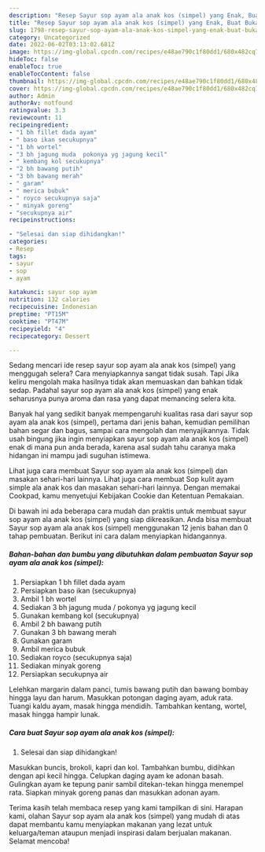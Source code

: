 ```yaml
---
description: "Resep Sayur sop ayam ala anak kos (simpel) yang Enak, Buat Buka Puasa Menggugah Selera"
title: "Resep Sayur sop ayam ala anak kos (simpel) yang Enak, Buat Buka Puasa Menggugah Selera"
slug: 1798-resep-sayur-sop-ayam-ala-anak-kos-simpel-yang-enak-buat-buka-puasa-menggugah-selera
category: Uncategorized
date: 2022-06-02T03:13:02.681Z
image: https://img-global.cpcdn.com/recipes/e48ae790c1f80dd1/680x482cq70/sayur-sop-ayam-ala-anak-kos-simpel-foto-resep-utama.jpg
hideToc: false
enableToc: true
enableTocContent: false
thumbnail: https://img-global.cpcdn.com/recipes/e48ae790c1f80dd1/680x482cq70/sayur-sop-ayam-ala-anak-kos-simpel-foto-resep-utama.jpg
cover: https://img-global.cpcdn.com/recipes/e48ae790c1f80dd1/680x482cq70/sayur-sop-ayam-ala-anak-kos-simpel-foto-resep-utama.jpg
author: Admin
authorAv: notfound
ratingvalue: 3.3
reviewcount: 11
recipeingredient:
- "1 bh fillet dada ayam"
- " baso ikan secukupnya"
- "1 bh wortel"
- "3 bh jagung muda  pokonya yg jagung kecil"
- " kembang kol secukupnya"
- "2 bh bawang putih"
- "3 bh bawang merah"
- " garam"
- " merica bubuk"
- " royco secukupnya saja"
- " minyak goreng"
- "secukupnya air"
recipeinstructions:

- "Selesai dan siap dihidangkan!"
categories:
- Resep
tags:
- sayur
- sop
- ayam

katakunci: sayur sop ayam 
nutrition: 132 calories
recipecuisine: Indonesian
preptime: "PT15M"
cooktime: "PT47M"
recipeyield: "4"
recipecategory: Dessert

---
```



Sedang mencari ide resep sayur sop ayam ala anak kos (simpel) yang menggugah selera? Cara menyiapkannya sangat tidak susah. Tapi Jika keliru mengolah maka hasilnya tidak akan memuaskan dan bahkan tidak sedap. Padahal sayur sop ayam ala anak kos (simpel) yang enak seharusnya punya aroma dan rasa yang dapat memancing selera kita.


Banyak hal yang sedikit banyak mempengaruhi kualitas rasa dari sayur sop ayam ala anak kos (simpel), pertama dari jenis bahan, kemudian pemilihan bahan segar dan bagus, sampai cara mengolah dan menyajikannya. Tidak usah bingung jika ingin menyiapkan sayur sop ayam ala anak kos (simpel) enak di mana pun anda berada, karena asal sudah tahu caranya maka hidangan ini mampu jadi suguhan istimewa.

Lihat juga cara membuat Sayur sop ayam ala anak kos (simpel) dan masakan sehari-hari lainnya. Lihat juga cara membuat Sop kulit ayam simple ala anak kos dan masakan sehari-hari lainnya. Dengan memakai Cookpad, kamu menyetujui Kebijakan Cookie dan Ketentuan Pemakaian.


Di bawah ini ada beberapa cara mudah dan praktis untuk membuat sayur sop ayam ala anak kos (simpel) yang siap dikreasikan. Anda bisa membuat Sayur sop ayam ala anak kos (simpel) menggunakan 12 jenis bahan dan 0 tahap pembuatan. Berikut ini cara dalam menyiapkan hidangannya.

<!--inarticleads1-->

##### Bahan-bahan dan bumbu yang dibutuhkan dalam pembuatan Sayur sop ayam ala anak kos (simpel):

1. Persiapkan 1 bh fillet dada ayam
1. Persiapkan  baso ikan (secukupnya)
1. Ambil 1 bh wortel
1. Sediakan 3 bh jagung muda / pokonya yg jagung kecil
1. Gunakan  kembang kol (secukupnya)
1. Ambil 2 bh bawang putih
1. Gunakan 3 bh bawang merah
1. Gunakan  garam
1. Ambil  merica bubuk
1. Sediakan  royco (secukupnya saja)
1. Sediakan  minyak goreng
1. Persiapkan secukupnya air


Lelehkan margarin dalam panci, tumis bawang putih dan bawang bombay hingga layu dan harum. Masukkan potongan daging ayam, aduk rata. Tuangi kaldu ayam, masak hingga mendidih. Tambahkan kentang, wortel, masak hingga hampir lunak. 

<!--inarticleads2-->

##### Cara buat Sayur sop ayam ala anak kos (simpel):


1. Selesai dan siap dihidangkan!

Masukkan buncis, brokoli, kapri dan kol. Tambahkan bumbu, didihkan dengan api kecil hingga. Celupkan daging ayam ke adonan basah. Gulingkan ayam ke tepung panir sambil ditekan-tekan hingga menempel rata. Siapkan minyak goreng panas dan masukkan adonan ayam. 

Terima kasih telah membaca resep yang kami tampilkan di sini. Harapan kami, olahan Sayur sop ayam ala anak kos (simpel) yang mudah di atas dapat membantu kamu menyiapkan makanan yang lezat untuk keluarga/teman ataupun menjadi inspirasi dalam berjualan makanan. Selamat mencoba!
